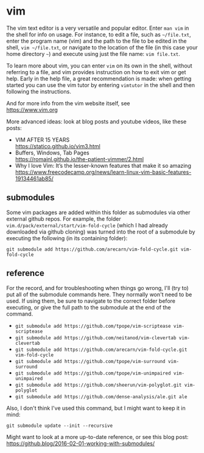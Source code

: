 # vim

The vim text editor is a very versatile and popular editor.  Enter `man vim` in
the shell for info on usage.  For instance, to edit a file, such as
`~/file.txt`, enter the program name (vim) and the path to the file to be edited
in the shell, `vim ~/file.txt`, or navigate to the location of the file (in this
case your home directory `~`) and execute using just the file name:
`vim file.txt`.

To learn more about vim, you can enter `vim` on its own in the shell, without
referring to a file, and vim provides instruction on how to exit vim or get
help.  Early in the help file, a great recommendation is made: when getting
started you can use the vim tutor by entering `vimtutor` in the shell and then
following the instructions.

And for more info from the vim website itself, see  
  <https://www.vim.org>

More advanced ideas: look at blog posts and youtube videos, like these posts:

* VIM AFTER 15 YEARS  
   <https://statico.github.io/vim3.html>
* Buffers, Windows, Tab Pages  
   <https://romainl.github.io/the-patient-vimmer/2.html>
* Why I love Vim: It’s the lesser-known features that make it so amazing  
   <https://www.freecodecamp.org/news/learn-linux-vim-basic-features-19134461ab85/>

## submodules

Some vim packages are added within this folder as submodules via other external
github repos. For example, the folder `vim.d/pack/external/start/vim-fold-cycle`
(which I had already downloaded via github cloning) was turned into the root of
a submodule by executing the following (in its containing folder):

`git submodule add https://github.com/arecarn/vim-fold-cycle.git vim-fold-cycle`

## reference

For the record, and for troubleshooting when things go wrong, I'll (try to) put
all of the submodule commands here.  They normally won't need to be used.  If
using them, be sure to navigate to the correct folder before executing, or give
the full path to the submodule at the end of the command.

* `git submodule add https://github.com/tpope/vim-scriptease vim-scriptease`
* `git submodule add https://github.com/neitanod/vim-clevertab vim-clevertab`
* `git submodule add https://github.com/arecarn/vim-fold-cycle.git vim-fold-cycle`
* `git submodule add https://github.com/tpope/vim-surround vim-surround`
* `git submodule add https://github.com/tpope/vim-unimpaired vim-unimpaired`
* `git submodule add https://github.com/sheerun/vim-polyglot.git vim-polyglot`
* `git submodule add https://github.com/dense-analysis/ale.git ale`

Also, I don't think I've used this command, but I might want to keep it in mind:

`git submodule update --init --recursive`

Might want to look at a more up-to-date reference, or see this blog post:  
  <https://github.blog/2016-02-01-working-with-submodules/>
